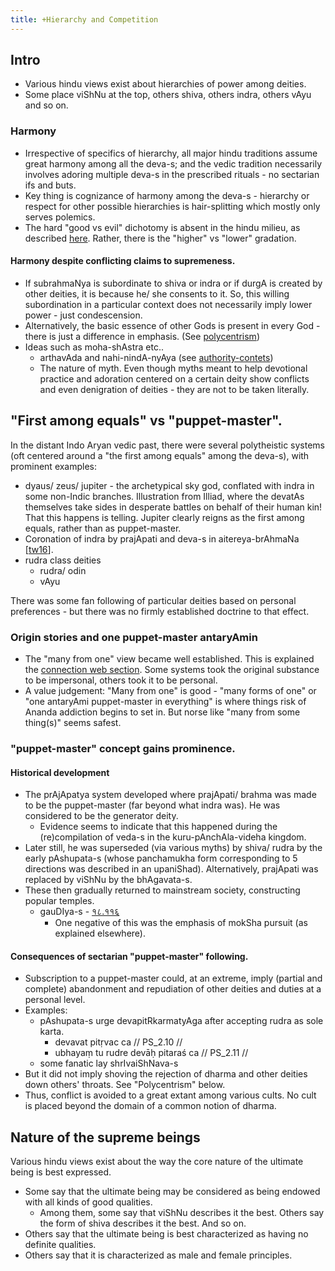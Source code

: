 ```yaml
---
title: +Hierarchy and Competition
---
```


## Intro
- Various hindu views exist about hierarchies of power among deities.
- Some place viShNu at the top, others shiva, others indra, others vAyu and so on.

### Harmony
- Irrespective of specifics of hierarchy, all major hindu traditions assume great harmony among all the deva-s; and the vedic tradition necessarily involves adoring multiple deva-s in the prescribed rituals - no sectarian ifs and buts.
- Key thing is cognizance of harmony among the deva-s - hierarchy or respect for other possible hierarchies is hair-splitting which mostly only serves polemics.
- The hard "good vs evil" dichotomy is absent in the hindu milieu, as described [here](../../non-evil/). Rather, there is the "higher" vs "lower" gradation.

#### Harmony despite conflicting claims to supremeness.
- If subrahmaNya is subordinate to shiva or indra or if durgA is created by other deities, it is because he/ she consents to it. So, this willing subordination in a particular context does not necessarily imply lower power - just condescension.
- Alternatively, the basic essence of other Gods is present in every God - there is just a difference in emphasis. (See [polycentrism](polycentrism/))
- Ideas such as moha-shAstra etc..
    - arthavAda and nahi-nindA-nyAya (see [authority-contets](authority-contets/))
    - The nature of myth. Even though myths meant to help devotional practice and adoration centered on a certain deity show conflicts and even denigration of deities - they are not to be taken literally.

## "First among equals" vs "puppet-master".
In the distant Indo Aryan vedic past, there were several polytheistic systems (oft centered around a "the first among equals" among the deva-s), with prominent examples:
- dyaus/ zeus/ jupiter - the archetypical sky god, conflated with indra in some non-Indic branches. Illustration from Illiad, where the devatAs themselves take sides in desperate battles on behalf of their human kin! That this happens is telling. Jupiter clearly reigns as the first among equals, rather than as puppet-master. 
- Coronation of indra by prajApati and deva-s in aitereya-brAhmaNa \[[tw16](https://twitter.com/Dauhshanti/status/762961718058160128)\].
- rudra class deities
    - rudra/ odin
    - vAyu

There was some fan following of particular deities based on personal preferences - but there was no firmly established doctrine to that effect.

### Origin stories and one puppet-master antaryAmin
- The "many from one" view became well established. This is explained the [connection web section](../../../Rtam/). Some systems took the original substance to be impersonal, others took it to be personal.
- A value judgement: "Many from one" is good - "many forms of one" or "one antaryAmi puppet-master in everything" is where things risk of Ananda addiction begins to set in. But norse like "many from some thing(s)" seems safest.

### "puppet-master" concept gains prominence.
#### Historical development
- The prAjApatya system developed where prajApati/ brahma was made to be the puppet-master (far beyond what indra was). He was considered to be the generator deity.
    - Evidence seems to indicate that this happened during the (re)compilation of veda-s in the kuru-pAnchAla-videha kingdom.
- Later still, he was superseded (via various myths) by shiva/ rudra by the early pAshupata-s (whose panchamukha form corresponding to 5 directions was described in an upaniShad). Alternatively, prajApati was replaced by viShNu by the bhAgavata-s.
- These then gradually returned to mainstream society, constructing popular temples.
    - gauDIya-s - [१८.११६](http://vanisource.org/wiki/CC_Madhya_18.116)
        - One negative of this was the emphasis of mokSha pursuit (as explained elsewhere).

#### Consequences of sectarian "puppet-master" following.
- Subscription to a puppet-master could, at an extreme, imply (partial and complete) abandonment and repudiation of other deities and duties at a personal level.
- Examples:
    - pAshupata-s urge devapitRkarmatyAga after accepting rudra as sole karta.
        - devavat pitṛvac ca // PS_2.10 //
        - ubhayaṃ tu rudre devāḥ pitaraś ca // PS_2.11 //
    - some fanatic lay shrIvaiShNava-s
- But it did not imply shoving the rejection of dharma and other deities down others' throats. See "Polycentrism" below.
- Thus, conflict is avoided to a great extant among various cults. No cult is placed beyond the domain of a common notion of dharma.

## Nature of the supreme beings
Various hindu views exist about the way the core nature of the ultimate being is best expressed.
- Some say that the ultimate being may be considered as being endowed with all kinds of good qualities.
    - Among them, some say that viShNu describes it the best. Others say the form of shiva describes it the best. And so on.
- Others say that the ultimate being is best characterized as having no definite qualities.
- Others say that it is characterized as male and female principles.
